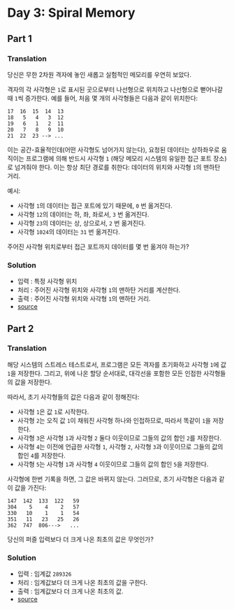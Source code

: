 # Day 3: Spiral Memory
## Part 1
### Translation
당신은 무한 2차원 격자에 놓인 새롭고 실험적인 메모리를 우연히 보았다.  
  
격자의 각 사각형은 `1`로 표시된 곳으로부터 나선형으로 위치하고 나선형으로 뻗어나갈 때 `1`씩 증가한다. 예를 들어, 처음 몇 개의 사각형들은 다음과 같이 위치한다:  
```
17  16  15  14  13
18   5   4   3  12
19   6   1   2  11
20   7   8   9  10
21  22  23 --> ...
```
이는 공간-효율적인데(어떤 사각형도 넘어가지 않는다), 요청된 데이터는 상하좌우로 움직이는 프로그램에 의해 반드시 사각형 `1` (해당 메모리 시스템의 유일한 접근 포트 장소)로 넘겨줘야 한다. 이는 항상 최단 경로를 취한다: 데이터의 위치와 사각형 `1`의 맨하탄 거리.  
  
예시:  
   - 사각형 `1`의 데이터는 접근 포트에 있기 때문에, `0` 번 옮겨진다.
   - 사각형 `12`의 데이터는 하, 좌, 좌로서, `3` 번 옮겨진다.
   - 사각형 `23`의 데이터는 상, 상으로서, `2` 번 옮겨진다.
   - 사각형 `1024`의 데이터는  `31` 번 옮겨진다.
  
주어진 사각형 위치로부터 접근 포트까지 데이터를 몇 번 옮겨야 하는가?  
  
### Solution
- 입력 : 특정 사각형 위치
- 처리 : 주어진 사각형 위치와 사각형 `1`의 맨하탄 거리를 계산한다.
- 출력 : 주어진 사각형 위치와 사각형 `1`의 맨하탄 거리.
- [source](./Part_1/solution.py)

## Part 2
### Translation
해당 시스템의 스트레스 테스트로서, 프로그램은 모든 격자를 초기화하고 사각형 `1`에 값 `1`을 저장한다. 그리고, 위에 나온 할당 순서대로, 대각선을 포함한 모든 인접한 사각형들의 값을 저장한다.  
  
따라서, 초기 사각형들의 값은 다음과 같이 정해진다:
   - 사각형 `1`은 값 `1`로 시작한다.
   - 사각형 `2`는 오직 값 `1`이 채워진 사각형 하나와 인접하므로, 따라서 똑같이 `1`을 저장한다.
   - 사각형 `3`은 사각형 `1`과 사각형 `2` 둘다 이웃이므로 그들의 값의 합인 `2`를 저장한다.
   - 사각형 `4`는 이전에 언급한 사각형 `1`, 사각형 `2`, 사각형 `3`과 이웃이므로 그들의 값의 합인 `4`를 저장한다.
   - 사각형 `5`는 사각형 `1`과 사각형 `4` 이웃이므로 그들의 값의 합인 `5`을 저장한다.
  
사각형에 한번 기록을 하면, 그 값은 바뀌지 않는다. 그러므로, 초기 사각형은 다음과 같이 값을 가진다:
```
147  142  133  122   59
304    5    4    2   57
330   10    1    1   54
351   11   23   25   26
362  747  806--->   ...
```
   
당신의 퍼즐 입력보다 더 크게 나온 최초의 값은 무엇인가?

### Solution
- 입력 : 임계값 `289326`
- 처리 : 임계값보다 더 크게 나온 최초의 값을 구한다.
- 출력 : 임계값보다 더 크게 나온 최초의 값.
- [source](./Part_2/solution.py)